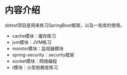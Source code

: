 # 内容介绍
sbtest项目是用来练习SpringBoot框架，以及一些库的使用。
- cache模块：缓存练习
- jvm模块：JVM练习
- monitor模块：监视器模块
- spring-security：security框架
- socket模块：网络编程
- t模块：小型依赖库练习